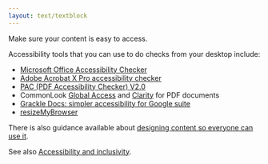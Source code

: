 ```yaml
---
layout: text/textblock
---
```


Make sure your content is easy to access.

Accessibility tools that you can use to do checks from your desktop include:

- [Microsoft Office Accessibility Checker](https://support.office.com/en-us/article/Use-the-Accessibility-Checker-on-your-Windows-desktop-to-find-accessibility-issues-a16f6de0-2f39-4a2b-8bd8-5ad801426c7f)
- [Adobe Acrobat X Pro accessibility checker](http://www.adobe.com/accessibility/products/acrobat/training.html#11)
- [PAC (PDF Accessibility Checker) V2.0](http://www.access-for-all.ch/en/pdf-lab/455-new-test-pdf-files-with-the-pdf-accessibility-checker-pac.html)
- CommonLook [Global Access](http://commonlook.com/accessibility-software/commonlook-pdf/) and [Clarity](http://commonlook.com/accessibility-software/commonlook-clarity/) for PDF documents
- [Grackle Docs: simpler accessibility for Google suite](https://www.grackledocs.com/)
- [resizeMyBrowser](http://resizemybrowser.com/)

There is also guidance available about [designing content so everyone can use it](https://guides.service.gov.au/content-guide/accessibility-inclusivity/).

See also [Accessibility and inclusivity](https://guides.service.gov.au/content-guide/accessibility-inclusivity/).
